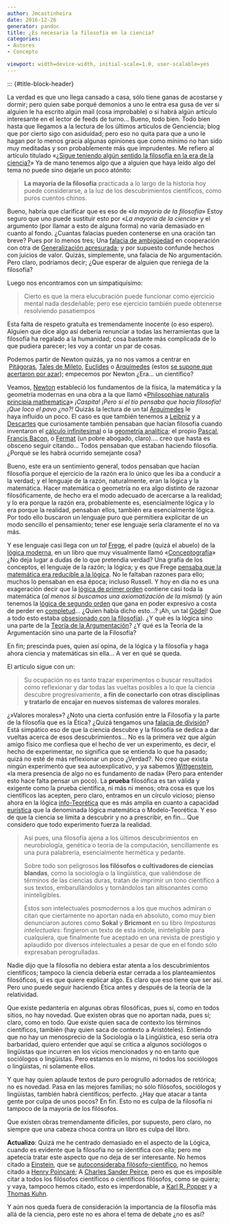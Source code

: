 ```yaml
---
author: Jmcastinheira
date: 2016-12-26
generator: pandoc
title: ¿Es necesaria la filosofía en la ciencia?
categories:
- Autores
- Concepto

viewport: width=device-width, initial-scale=1.0, user-scalable=yes
---
```


::: {#title-block-header}

La verdad es que uno llega cansado a casa, sólo tiene ganas de acostarse
y dormir; pero quien sabe porqué demonios a uno le entra esa gusa de ver
si alguien le ha escrito algún mail (cosa improbable) o si habrá algún
artículo interesante en el lector de feeds de turno... Bueno, todo bien.
Todo bien hasta que llegamos a la lectura de los últimos artículos de
Genciencia; blog que por cierto sigo con asiduidad; pero eso no quita
para que a uno le hagan por lo menos gracia algunas opiniones que como
mínimo no han sido muy meditadas y son probablemente más que
imprudentes. Me refiero al artículo titulado «[¿Sigue teniendo algún
sentido la filosofía en la era de la
ciencia?](http://www.genciencia.com/no-te-lo-creas/sigue-teniendo-la-filosofia-algun-sentido-en-la-era-de-la-ciencia)»
Ya de mano tenemos algo que a alguien que haya leído algo del tema no
puede sino dejarle un poco atónito:

> **La mayoría de la filosofía** practicada a lo largo de la historia
> hoy puede considerarse, a la luz de los descubrimientos científicos,
> como puros cuentos chinos.

Bueno, habría que clarificar que es eso de «*la mayoría de la
filosofía*» Estoy seguro que uno puede sustituir esto por «*La mayoría
de la ciencia»* y el argumento (por llamar a esto de alguna forma) no
varía demasiado en cuanto al fondo. ¿Cuantas falacias pueden contenerse
en una oración tan breve? Pues por lo menos tres; Una [falacia de
ambigüedad](http://www.monografias.com/trabajos5/fala/fala.shtml#ambi) en
cooperación con otra de [Generalización
apresurada](http://es.wikipedia.org/wiki/Generalizaci%C3%B3n_apresurada);
y por supuesto confunde hechos con juicios de valor. Quizás,
simplemente, una falacia de No argumentación. Pero claro, podríamos
decir; ¿Que esperar de alguien que reniega de la filosofía?

Luego nos encontramos con un simpatiquísimo:

> Cierto es que la mera elucubración puede funcionar como ejercicio
> mental nada desdeñable; pero ese ejercicio también puede obtenerse
> resolviendo pasatiempos

Esta falta de respeto gratuíta es tremendamente inocente (o eso espero).
Alguien que dice algo así debería renunciar a todas las herramientas que
la filosofía ha regalado a la humanidad; cosa bastante más complicada de
lo que pudiera parecer; les voy a contar un par de cosas.

Podemos partir de Newton quizás, ya no nos vamos a centrar en
 [Pitágoras](http://es.wikipedia.org/wiki/Pit%C3%A1goras), [Tales de
Mileto](http://es.wikipedia.org/wiki/Tales_de_Mileto), [Euclides](http://es.wikipedia.org/wiki/Euclides) o [Arquímedes](http://es.wikipedia.org/wiki/Arqu%C3%ADmedes) (estos
[se supone que acertaron por
azar](http://www.genciencia.com/no-te-lo-creas/sigue-teniendo-la-filosofia-algun-sentido-en-la-era-de-la-ciencia));
empecemos por Newton ¿Era... un científico?

Veamos, [Newton](http://es.wikipedia.org/wiki/Isaac_Newton) estableció
los fundamentos de la física, la matemática y la geometría modernas en
una obra a la que llamó «[Philosophiae naturalis principia
mathematica](http://es.wikipedia.org/wiki/Philosophiae_naturalis_principia_mathematica)»
*¡Caspita! ¡Pero si el tío pensaba que hacía filosofía! ¡Que loco el
pavo ¿no?!* Quizás la lectura de un tal
[Arquímedes](http://es.wikipedia.org/wiki/Arquimedes) le
haya influido un poco. El caso es que también tenemos a
[Leibniz](http://es.wikipedia.org/wiki/Gottfried_Wilhelm_Leibniz) y a
[Descartes](http://es.wikipedia.org/wiki/Descartes) que curiosamente
también pensaban que hacían filosofía cuando inventaron el [cálculo
infinitesimal](http://es.wikipedia.org/wiki/C%C3%A1lculo_infinitesimal)
o la [geometría
analítica](http://es.wikipedia.org/wiki/Geometr%C3%ADa_anal%C3%ADtica);
el propio [Pascal](http://es.wikipedia.org/wiki/Blaise_Pascal), [Francis
Bacon](http://es.wikipedia.org/wiki/Francis_Bacon),
o [Fermat](http://es.wikipedia.org/wiki/Fermat) (un pobre abogado,
claro).... creo que hasta es obsceno seguir citando... Todos pensaban
que estaban haciendo filosofía. ¿Porqué se les habrá ocurrido semejante
cosa?

Bueno, este era un sentimiento general, todos pensaban que hacían
filosofía porque el ejercicio de la razón era lo único que les iba a
conducir a la verdad; y el lenguaje de la razón, naturalmente, eran la
lógica y la matemática. Hacer matemática o geometría no era algo
distinto de razonar filosóficamente, de hecho era el modo adecuado de
acercarse a la realidad; y lo era porque la razón era, probablemente es,
esencialmente lógica y lo era porque la realidad, pensaban ellos,
también era esencialmente lógica. Por todo ello buscaron un lenguaje
puro que permitiera explicitar de un modo sencillo el pensamiento; tener
ese lenguaje sería claramente el no va más.

Y ese lenguaje casi llega con *un tal*
[Frege](http://es.wikipedia.org/wiki/Frege), el padre (quizá el abuelo)
de la [lógica
moderna](http://es.wikipedia.org/wiki/L%C3%B3gica_matem%C3%A1tica), en
un libro que muy visualmente llamó
«[Conceptografía](http://es.wikipedia.org/wiki/Gottlob_Frege#Pensamiento)»
¿No deja lugar a dudas de lo que pretendía verdad? Una grafía de los
conceptos, el lenguaje de la razón; la lógica; y es que Frege [pensaba
que la matemática era reducible a la
lógica](http://es.wikipedia.org/wiki/Frege#Logicismo). No le faltaban
razones para ello; muchos lo pensaban en esa época; incluso Russell. Y
hoy en día no es una exageración decir que la [lógica de primer
orden](http://es.wikipedia.org/wiki/L%C3%B3gica_de_primer_orden)
contiene casi toda la matemática (*al menos si buscamos una
axiomatización de la misma*) (y aún tenemos la [lógica de segundo
orden](http://es.wikipedia.org/wiki/L%C3%B3gica_de_segundo_orden) que
gana en poder expresivo a costa de perder en
[completud](http://es.wikipedia.org/wiki/Completitud_sem%C3%A1ntica)...
¿Quien había dicho esto...? ¡Ah, un tal
[Gödel](http://es.wikipedia.org/wiki/G%C3%B6del)! Que a todo esto estaba
[obsesionado con la
filosofía](http://books.google.es/books?id=cy5bVGJlq10C&pg=PA78&lpg=PA78&dq=enrique+alonso+godel&source=bl&ots=XIW3T_OjSw&sig=ox26jTAkbLubJ7VEYy4uP4wwzjY&hl=es&ei=X0-uTOeYC5PZ4Abcv_XDBg&sa=X&oi=book_result&ct=result&resnum=3&ved=0CCAQ6AEwAg)).
¿Y qué es la lógica sino una parte de la [Teoría de la
Argumentación](http://es.wikipedia.org/wiki/Teor%C3%ADa_de_la_argumentaci%C3%B3n)?
¿Y qué es la Teoría de la Argumentación sino una parte de la Filosofía?

En fin; prescinda pues, quien así opina, de la lógica y la filosofía y
haga ahora ciencia y matemáticas sin ella... A ver en qué se queda.

El artículo sigue con un:

> Su ocupación no es tanto trazar experimentos o buscar resultados como
> reflexionar y dar todas las vueltas posibles a lo que la ciencia
> descubre progresivamente, **a fin de conectarlo con otras disciplinas
> y tratarlo de encajar en nuevos sistemas de valores morales**.

¿»Valores morales»? ¿Noto una cierta confusión entre la Filosofía y la
parte de la filosofía que es la Ética? ¿Quizá tengamos una [falacia de
división](http://es.wikipedia.org/wiki/Falacia_de_divisi%C3%B3n)? Está
simpático eso de que la ciencia descubre y la filosofía se dedica a dar
vueltas acerca de esos descubrimientos... No es la primera vez que algún
amigo físico me confiesa que el hecho de ver un experimento, es decir,
el hecho de experimentar, no significa que se entienda lo que ha pasado;
quizá no esté de más reflexionar un poco ¿Verdad?. No creo que exista
ningún experimento que sea autoexplicativo, y ya sabemos
[Wittgenstein](http://es.wikipedia.org/wiki/Ludwig_Wittgenstein), «la
mera presencia de algo no es fundamento de nada» (Pero para entender
esto hace falta pensar un poco). La **prueba** filosófica es tan válida
y exigente como la prueba científica, ni más ni menos; otra cosa es que
los científicos las acepten, pero claro, entramos en un círculo vicioso;
pienso ahora en la lógica
[info-Teorética](http://docs.google.com/viewer?a=v&q=cache:BHlm_88qiqoJ:dlvisit.usc.es/dloxfmrl/estaticos/2010_coloquio/ficheros/Abtract%2520julio%2520ostale.pdf+logica+info+teor%C3%A9tica&hl=es&gl=es&pid=bl&srcid=ADGEEShKT16YAVYxIPINieeQwtwxZEVVJi5ATEKcx1vrq6OVonvG-o1sLapVb_8zFqDapM6TfvWhRtpizJukCBIQCzURvosOPBFiOtcE_v8BX2ZSvYuPJI18lzsavmlVOHuejM-iuQ2h&sig=AHIEtbSE3i5k2BjFSxxW1eVLcBkRWYqAeQ) que
es más amplia en cuanto a capacidad
[eurística](http://es.wikipedia.org/wiki/Heur%C3%ADstica) que la
denominada lógica matemática o Modelo-Teorética. Y eso de que la ciencia
se limita a descubrir y no a prescribir, en fin... Que considero que
todo experimento fuerza la realidad.

> Así pues, una filosofía ajena a los últimos descubrimientos en
> neurobiología, genética o teoría de la computación, sencillamente es
> una pura palabrería, esencialmente hermética y pedante.
>
> Sobre todo son peligrosos **los filósofos o cultivadores de ciencias
> blandas**, como la sociología o la lingüística, que valiéndose de
> términos de las ciencias duras, tratan de imprimir un tono científico
> a sus textos, embarullándolos y tornándolos tan altisonantes como
> ininteligibles.
>
> Éstos son intelectuales posmodernos a los que muchos admiran o citan
> que ciertamente no aportan nada en absoluto, como muy bien denunciaron
> autores como **Sokal** y **Bricmont** en su libro *Imposturas
> intelectuales*: fingieron un texto de esta índole, ininteligible para
> cualquiera, que finalmente fue aceptado en una revista de prestigio y
> aplaudido por diversos intelectuales a pesar de que en el fondo sólo
> expresaban perogrulladas.

Nadie dijo que la filosofía no debiera estar atenta a los
descubrimientos científicos; tampoco la ciencia debería estar cerrada a
los planteamientos filosóficos, si es que quiere explicar algo. Es claro
que eso tiene que ser así. Pero uno puede seguir haciendo Ética antes y
después de la teoría de la relatividad.

Que existe pedantería en algunas obras filosóficas, pues sí, como en
todos sitios, no hay novedad. Que existen obras que no aportan nada,
pues sí; claro, como en todo. Que existe quien saca de contexto los
términos científicos, también (hay quien saca de contexto a
Aristóteles). Entiendo que no hay un menosprecio de la Sociología o la
Lingüística, eso sería otra barbaridad, quiero entender que aquí se
critica a algunos sociólogos o lingüistas que incurren en los vicios
mencionados y no en tanto que sociólogos o lingüistas. Pero estamos en
lo mismo, ni todos los sociólogos o lingüistas, ni solamente ellos.

Y que hay quien aplaude textos de puro perogrullo adornados de retórica;
no es novedad. Pasa en las mejores familias; no sólo filósofos,
sociólogos y lingüistas, también habrá científicos; perfecto. ¿Hay que
atacar a tanta gente por culpa de unos pocos? En fin. Esto no es culpa
de la filosofía ni tampoco de la mayoría de los filósofos.

Que existen obras tremendamente difíciles, por supuesto, pero claro, no
siempre que una cabeza choca contra un libro es culpa del libro.

**Actualizo**: Quizá me he centrado demasiado en el aspecto de la
Lógica, cuando es evidente que la filosofía no se identifica con ella;
pero me apetecía tratar este aspecto que no deja de ser interesante. No
hemos citado a [Einstein](http://es.wikipedia.org/wiki/Albert_Einstein),
que se [autoconsideraba
filósofo-científico](http://www.biografica.info/redei/este-es-mi-pueblo-albert-einstein--69.php),
no hemos citado a [Henry
Poincaré](http://es.wikipedia.org/wiki/Henri_Poincar%C3%A9); A [Charles
Sander Peirce](http://es.wikipedia.org/wiki/Charles_Sanders_Peirce),
pero es que es imposible citar a todos los filósofos científicos o
científicos filósofos, como se quiera; y vaya, tampoco hemos citado,
esto es imperdonable, a [Karl R.
Popper](http://es.wikipedia.org/wiki/Karl_Popper "Karl Popper") y a
[Thomas Kuhn](http://es.wikipedia.org/wiki/Thomas_Kuhn "Thomas Kuhn").

Y aún nos queda fuera de consideración la importancia de la filosofía
más allá de la ciencia, pero este no es ahora el tema de debate ¿no es
así?
